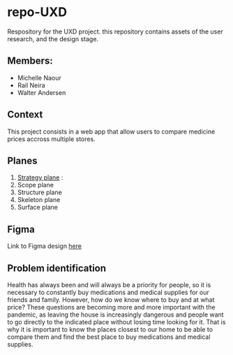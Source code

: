 # repo-UXD

Respository for the UXD project. this repository contains assets of the user research, and the design stage.

## Members:
- Michelle Naour
- Rail Neira
- Walter Andersen

## Context
This project consists in a web app that allow users to compare medicine prices accross multiple stores.

## Planes

1. [Strategy plane](/1.%20Strategy%20plane/) : 
2. Scope plane
3. Structure plane
4. Skeleton plane
5. Surface plane

## Figma
Link to Figma design [here](https://www.figma.com/file/hGEgM4cG0505wNhZbPIJF1/goodPharma?node-id=247%3A883&t=NVJfUSFCqo0Qs7AH-1)

## Problem identification

Health has always been and will always be a priority for people, so it is necessary to constantly buy medications and medical supplies for our friends and family. However, how do we know where to buy and at what price? These questions are becoming more and more important with the pandemic, as leaving the house is increasingly dangerous and people want to go directly to the indicated place without losing time looking for it. That is why it is important to know the places closest to our home to be able to compare them and find the best place to buy medications and medical supplies.
